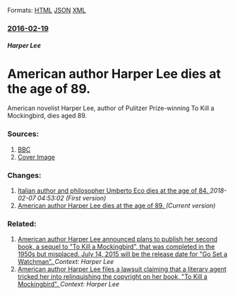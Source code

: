 
Formats: [HTML](/news/2016/02/19/american-author-harper-lee-dies-at-the-age-of-89.html)  [JSON](/news/2016/02/19/american-author-harper-lee-dies-at-the-age-of-89.json)  [XML](/news/2016/02/19/american-author-harper-lee-dies-at-the-age-of-89.xml)  

### [2016-02-19](/news/2016/02/19/index.md)

##### Harper Lee
# American author Harper Lee dies at the age of 89. 

American novelist Harper Lee, author of Pulitzer Prize-winning To Kill a Mockingbird, dies aged 89.


### Sources:

1. [BBC](http://www.bbc.com/news/world-us-canada-35616011)
1. [Cover Image](https://ichef.bbci.co.uk/news/1024/cpsprodpb/8E35/production/_88350463_hl.jpg)

### Changes:

1. [Italian author and philosopher Umberto Eco dies at the age of 84. ](/news/2016/02/19/italian-author-and-philosopher-umberto-eco-dies-at-the-age-of-84.md) _2018-02-07 04:53:02 (First version)_
1. [American author Harper Lee dies at the age of 89. ](/news/2016/02/19/american-author-harper-lee-dies-at-the-age-of-89.md) _(Current version)_

### Related:

1. [American author Harper Lee announced plans to publish her second book, a sequel to "To Kill a Mockingbird", that was completed in the 1950s but misplaced. July 14, 2015 will be the release date for "Go Set a Watchman". ](/news/2015/02/3/american-author-harper-lee-announced-plans-to-publish-her-second-book-a-sequel-to-to-kill-a-mockingbird-that-was-completed-in-the-1950s.md) _Context: Harper Lee_
2. [American author Harper Lee files a lawsuit claiming that a literary agent tricked her into relinquishing the copyright on her book, "To Kill a Mockingbird". ](/news/2013/05/4/american-author-harper-lee-files-a-lawsuit-claiming-that-a-literary-agent-tricked-her-into-relinquishing-the-copyright-on-her-book-to-kill.md) _Context: Harper Lee_
